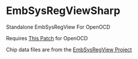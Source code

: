 EmbSysRegViewSharp
==================

Standalone EmbSysRegView For OpenOCD


Requires [This Patch](http://openocd.zylin.com/#/c/2336/) for OpenOCD

Chip data files are from the [EmbSysRegView Project](http://embsysregview.sourceforge.net/)
